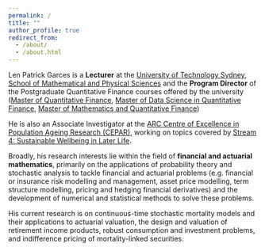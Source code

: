 ```yaml
---
permalink: /
title: ""
author_profile: true
redirect_from: 
  - /about/
  - /about.html
---
```


Len Patrick Garces is a **Lecturer** at the [University of Technology Sydney, School of Mathematical and Physical Sciences](https://www.uts.edu.au/about/faculty-science/school-mathematical-and-physical-sciences) and the **Program Director** of the Postgraduate Quantitative Finance courses offered by the university ([Master of Quantitative Finance](https://www.uts.edu.au/study/find-a-course/master-quantitative-finance), [Master of Data Science in Quantitative Finance](https://www.uts.edu.au/study/find-a-course/master-data-science-quantitative-finance), [Master of Mathematics and Quantitative Finance](https://www.uts.edu.au/study/find-a-course/master-mathematics-and-quantitative-finance))

He is also an Associate Investigator at the [ARC Centre of Excellence in Population Ageing Research (CEPAR)](https://cepar.edu.au/), working on topics covered by [Stream 4: Sustainable Wellbeing in Later Life](https://cepar.edu.au/research/research-program-2017-2024/sustainable-wellbeing-later-life).

Broadly, his research interests lie within the field of **financial and actuarial mathematics**, primarily on the applications of probability theory and stochastic analysis to tackle financial and actuarial problems (e.g. financial or insurance risk modelling and management, asset price modelling, term structure modelling, pricing and hedging financial derivatives) and the development of numerical and statistical methods to solve these problems.

His current research is on continuous-time stochastic mortality models and their applications to actuarial valuation, the design and valuation of retirement income products, robust consumption and investment problems, and indifference pricing of mortality-linked securities.
